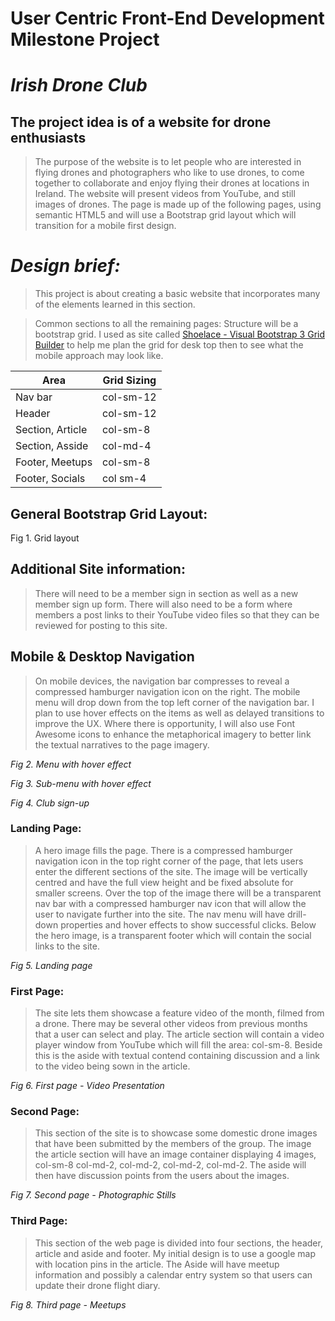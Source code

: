 # **User Centric Front-End Development Milestone Project**

# *Irish Drone Club*

## **The project idea is of a website for drone enthusiasts**

>The purpose of the website is to let people who are interested in flying drones and photographers who like to use drones, to come together to collaborate and enjoy flying their drones at locations in Ireland.  The website will present videos from YouTube, and still images of drones. 
The page is made up of the following pages, using semantic HTML5 and will use a Bootstrap grid layout which will transition for a mobile first design.

# *Design brief:*

>This project is about creating a basic website that incorporates many of the elements learned in this section.

>Common sections to all the remaining pages:
Structure will be a bootstrap grid.  I used as site called [Shoelace - Visual Bootstrap 3 Grid Builder](http://shoelace.io) to help me plan the grid for desk top then to see what the mobile approach may look like.

| Area             | Grid Sizing |
| ---------------- | ----------- |
| Nav bar          | col-sm-12   |
| Header           | col-sm-12   |
| Section, Article | col-sm-8    |
| Section, Asside  | col-md-4    |
| Footer, Meetups  | col-sm-8    |
| Footer, Socials  | col sm-4    |

## General Bootstrap Grid Layout:

[logo]: https://github.com/ddeveloper72/milestone-1-project/blob/master/assets/images/Readme/09-bootstrap-grid.png "Fig 1. Grid layout"

Fig 1. Grid layout

## Additional Site information:

>There will need to be a member sign in section as well as a new member sign up form. There will also need to be a form where members a post links to their YouTube video files so that they can be reviewed for posting to this site.

## Mobile & Desktop Navigation

>On mobile devices, the navigation bar compresses to reveal a compressed hamburger navigation icon on the right. The mobile menu will drop down from the top left corner of the navigation bar.  I plan to use hover effects on the items as well as delayed transitions to improve the UX. Where there is opportunity, I will also use Font Awesome icons to enhance the metaphorical imagery to better link the textual narratives to the page imagery.

[logo]: https://github.com/ddeveloper72/milestone-1-project/blob/master/assets/images/Readme/03-menu-with-hover.png "Fig 2. Menu with hover effect"

*Fig 2. Menu with hover effect*

[logo]: https://github.com/ddeveloper72/milestone-1-project/blob/master/assets/images/Readme/04-sub-menu-with-hover.png "Fig 3. Sub-menu with hover effect"

*Fig 3. Sub-menu with hover effect*
 
[logo]: https://github.com/ddeveloper72/milestone-1-project/blob/master/assets/images/Readme/08-signup-dialog.jpg  "Fig 4. Club sign-up"

*Fig 4. Club sign-up*

### Landing Page:

>A hero image fills the page.  There is a compressed hamburger navigation icon in the top right corner of the page, that lets users enter the different sections of the site. The image will be vertically centred and have the full view height and be fixed absolute for smaller screens. Over the top of the image there will be a transparent nav bar with a compressed hamburger nav icon that will allow the user to navigate further into the site. The nav menu will have drill-down properties and hover effects to show successful clicks.  Below the hero image, is a transparent footer which will contain the social links to the site.

[logo]: https://github.com/ddeveloper72/milestone-1-project/blob/master/assets/images/Readme/01-landing-page.png  "Fig 5. Landing page"

*Fig 5. Landing page*
 
### First Page:

>The site lets them showcase a feature video of the month, filmed from a drone.  There may be several other videos from previous months that a user can select and play. The article section will contain a video player window from YouTube which will fill the area: col-sm-8.  Beside this is the aside with textual contend containing discussion and a link to the video being sown in the article.
 
 [logo]: https://github.com/ddeveloper72/milestone-1-project/blob/master/assets/images/Readme/05-first-page.jpg "Fig 6. First page"

 *Fig 6. First page - Video Presentation*

### Second Page:

>This section of the site is to showcase some domestic drone images that have been submitted by the members of the group.  The image the article section will have an image container displaying 4 images, col-sm-8 col-md-2, col-md-2, col-md-2, col-md-2.  The aside will then have discussion points from the users about the images.
 
 [logo]: https://github.com/ddeveloper72/milestone-1-project/blob/master/assets/images/Readme/06-second-page.jpg "Fig 7. Second page"

 *Fig 7. Second page - Photographic Stills*

### Third Page:

>This section of the web page is divided into four sections, the header, article and aside and footer.  My initial design is to use a google map with location pins in the article. The Aside will have meetup information and possibly a calendar entry system so that users can update their drone flight diary.
 
[logo]: https://github.com/ddeveloper72/milestone-1-project/blob/master/assets/images/Readme/07-third-page.jpg "Fig 8. Third page"

*Fig 8. Third page - Meetups*